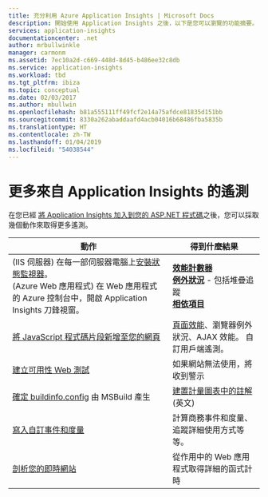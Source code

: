 ```yaml
---
title: 充分利用 Azure Application Insights | Microsoft Docs
description: 開始使用 Application Insights 之後，以下是您可以瀏覽的功能摘要。
services: application-insights
documentationcenter: .net
author: mrbullwinkle
manager: carmonm
ms.assetid: 7ec10a2d-c669-448d-8d45-b486ee32c8db
ms.service: application-insights
ms.workload: tbd
ms.tgt_pltfrm: ibiza
ms.topic: conceptual
ms.date: 02/03/2017
ms.author: mbullwin
ms.openlocfilehash: b81a555111ff49fcf2e14a75afdce81835d151bb
ms.sourcegitcommit: 8330a262abaddaafd4acb04016b68486fba5835b
ms.translationtype: HT
ms.contentlocale: zh-TW
ms.lasthandoff: 01/04/2019
ms.locfileid: "54038544"
---
```

# <a name="more-telemetry-from-application-insights"></a>更多來自 Application Insights 的遙測
在您已經 [將 Application Insights 加入到您的 ASP.NET 程式碼](../../azure-monitor/app/asp-net.md)之後，您可以採取幾個動作來取得更多遙測。 

|  動作 | 得到什麼結果|
|---|---|
|(IIS 伺服器) 在每一部伺服器電腦上[安裝狀態監視器](https://go.microsoft.com/fwlink/?LinkId=506648)。<br/>(Azure Web 應用程式) 在 Web 應用程式的 Azure 控制台中，開啟 Application Insights 刀鋒視窗。| [**效能計數器**](../../azure-monitor/app/performance-counters.md)<br/>[**例外狀況**](asp-net-exceptions.md) - 包括堆疊追蹤<br/>[**相依項目**](../../azure-monitor/app/asp-net-dependencies.md)|
|[將 JavaScript 程式碼片段新增至您的網頁](../../azure-monitor/app/javascript.md)|[頁面效能](../../azure-monitor/app/usage-overview.md)、瀏覽器例外狀況、AJAX 效能。 自訂用戶端遙測。|
|[建立可用性 Web 測試](../../azure-monitor/app/monitor-web-app-availability.md)|如果網站無法使用，將收到警示|
|[確定 buildinfo.config](https://msdn.microsoft.com/library/dn449058.aspx) 由 MSBuild 產生|[建置計量圖表中的註解](https://blogs.msdn.microsoft.com/visualstudioalm/2013/11/14/implementing-deployment-markers-in-application-insights/) \(英文\)
|[寫入自訂事件和度量](../../azure-monitor/app/api-custom-events-metrics.md)|計算商務事件和度量、追蹤詳細使用方式等等。|
|[剖析您的即時網站](https://aka.ms/AIProfilerPreview)|從作用中的 Web 應用程式取得詳細的函式計時|






